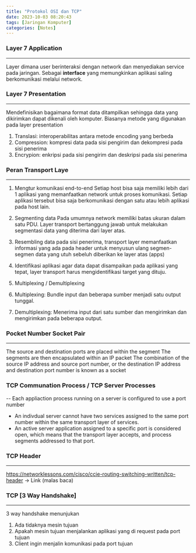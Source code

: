 ```yaml
---
title: "Protokol OSI dan TCP"
date: 2023-10-03 08:20:43
tags: [Jaringan Komputer]
categories: [Notes]
---
```


### Layer 7 Application 
---
Layer dimana user berinteraksi dengan network dan menyediakan service pada
jaringan.
Sebagai **interface** yang memungkinkan aplikasi saling berkomunikasi melalui
network.

### Layer 7 Presentation
---
Mendefinisikan bagaimana format data ditampilkan sehingga data yang dikirimkan
dapat dikenali oleh komputer. 
Biasanya metode yang digunakan pada layer presentation
1. Translasi: interoperabilitas antara metode encoding yang berbeda
2. Compression: kompresi data pada sisi pengirim dan dekompresi pada sisi
   penerima
3. Encrypion: enkripsi pada sisi pengirim dan deskripsi pada sisi penerima

### Peran Transport Laye
---
1. Mengtur komunikasi end-to-end
Setiap host bisa saja memiliki lebih dari 1 aplikasi yang memanfaatkan network
untuk proses komunikasi. Setiap aplikasi tersebut bisa saja berkomunikasi
dengan satu atau lebih aplikasi pada host lain.

2. Segmenting data
Pada umumnya network memiliki batas ukuran dalam satu PDU. Layer transport
bertanggung jawab untuk melakukan segmentasi data yang diterima dari layer
atas.

3. Resembling data
pada sisi penerima, transport layer memanfaatkan informasi yang ada pada header
untuk menyusun ulang segmen-segmen data yang utuh sebeluh diberikan ke layer
atas (apps)

4. Identifikasi aplikasi
agar data dapat disampaikan pada aplikasi yang tepat, layer transport harus
mengidentifikasi target yang dituju.

5. Multiplexing / Demultiplexing
1. Multiplexing: Bundle input dan beberapa sumber menjadi satu output tunggal.
2. Demultiplexing: Menerima input dari satu sumber dan mengirimkan dan
   mengirimkan pada beberapa output. 

### Pocket Number Socket Pair
---
The source and destination ports are placed within the segment
The segments are then encapsulated within an IP packet
The combination of the source IP address and source port number, or the
destination IP address and destination port number is known as a socket

### TCP Communation Process / TCP Server Processes
--
Each appliaction process running on a server is configured to use a port
number
- An indivdual server cannot have two services assigned to the same port number
    within the same transport layer of services.
- An active server application assigned to a specific port is considered open,
    which means that the transport layer accepts, and process segments
    addressed to that port.

### TCP Header
---
https://networklessons.com/cisco/ccie-routing-switching-written/tcp-header ->
Link (malas baca)

### TCP [3 Way Handshake]
---
3 way handshake menunjukan
1. Ada tidaknya mesin tujuan
2. Apakah mesin tujuan menjalankan aplikasi yang di request pada port tujuan
3. Client ingin menjalin komunikasi pada port tujuan

